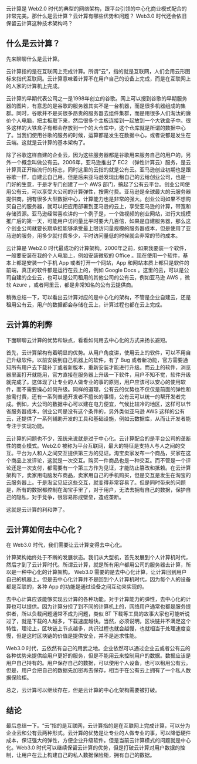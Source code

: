 云计算是 Web2.0 时代的典型的网络架构，跟平台引领的中心化商业模式配合的非常完美。那什么是云计算？云计算有哪些优势和问题？ Web3.0 时代还会依旧保留云计算这种技术架构吗？

## 什么是云计算？

先来聊聊什么是云计算。

云计算指的是在互联网上完成计算。所谓“云”，指的就是互联网，人们会用云形图标来指代互联网。云计算意味着计算不在用户自己的设备上完成，而是在互联网上的人家的计算机上完成。

云计算的早期代表公司之一是1998年创立的谷歌。网上可以搜到谷歌的早期服务器的图片，有意思的是谷歌的服务器其实不是一台机器，而是很多机器组成的集群。同时，谷歌并不是买很多昂贵的服务器去组件集群，而是用很多人们淘汰的廉价个人电脑，把主板取下来，然后很多个主板连接到一起放到一个大铁盒子中。很多这样的大铁盒子有都会存放到一个的大仓库中，这个仓库就是所谓的数据中心了。当我们使用谷歌的服务的时候，运算都是发生在数据中心，或者说都是发生在云端。这就是云计算的基本架构了。

除了谷歌这样自建的企业云，因为这些服务器都是谷歌用来服务自己的用户的，另外一个概念叫做公有云。2006年，亚马逊推出了 EC2 （弹性计算云）服务，是云计算真正开始流行的标志，同时这里的云指的就是公有云。亚马逊创业初期也是跟谷歌一样，自建云自己用。但是后来亚马逊发现出租自己的云给创业公司，也是一门好的生意，于是才专门创建了一个 AWS 部门，搞起了公有云平台。创业公司使用公有云，可以享受大公司的计算弹性，按需付费。亚马逊是全球最大的云服务器提供商，拥有很多大型数据中心，计算能力也是非常的强大。创业公司如果不想购买自己的服务器，就可以把应用部署到亚马逊的云上，享受亚马逊的计算，带宽和存储资源。亚马逊经常喜欢讲的一个例子是，一个做视频的创业网站，进行大规模推广后的第一天，可能用户访问量比平时要大几百倍，如果是自建服务器，那么这个创业公司就要长期承担能够承受最上限访问量规模的服务器成本，但是使用了亚马逊的服务，用多少就付费多少，平时访问量低的时候就会非常的节约成本。

云计算是 Web2.0 时代最成功的计算架构。2000年之前，如果我要装一个软件，一般要安装在我的个人电脑上，例如安装微软的 Office 。现在使用一个软件，基本上都是安装一个手机 App 或者打开一个网站，App 和网站本质上都只是软件的前端，真正的软件都是运行在云上的，例如 Google Docs 。这里的云，可以是公司自建的企业云，也可以是公司租用的其他公司的公有云，例如亚马逊 AWS ，微软 Azure ，或者阿里云，都是非常知名的公有云提供商。

稍微总结一下，可以看出云计算对应的是中心化的架构，不管是企业自建云，还是租用公有云，用户的数据都会存储在云上，计算过程也都在云上完成。

## 云计算的利弊

下面聊聊云计算的优势和缺点，看看如何用去中心化的方式来扬长避短。

首先，云计算架构有着明显的优势。从用户角度讲，使用云上的软件，可以不用自己升级软件。以前安装到自己机器上的软件，有了 Bug 或者新功能，官方需要通知所有用户去下载补丁或者新版本，重新安装才能进行升级。而云上的软件，浏览器里面打开就能用，官方直接在服务器上升级一下软件，用户不知不觉，软件升级就完成了。这体现了让专业的人做专业的事的原则，用户应该可以安心的使用软件，而不需要操心如何升级。同样的道理，公有云的优势也不仅仅是前面的弹性和按需付费，还有一系列普通开发者不擅长的事情，公有云可以统一的帮开发者完成。例如，大公司的数据中心可以建在电力便宜，气候比较冷的地区，这样可以节省服务器成本，创业公司是没有这个条件的，另外类似亚马逊 AWS 这样的公有云，还提供了一系列辅助开发的工具和基础设施，例如云数据库，从而让开发者能专注于实现功能。

云计算的问题也不少，笼统来说就是过于中心化。云计算配合的是平台公司的垄断性的商业模式。Web2.0 被称为平台互联网，最大的特征是支持人与人之间的交互。平台为人和人之间交互提供第三方的见证。淘宝卖家发布一个商品，买家在这个商品上发评论，这就是一次交互。购买一件商品也是一种交互。而不管是一个评论还是一次支付，都需要有一个第三方作为见证，才能防止篡改和抵赖。在云计算架构下，卖家用电脑发布商品，卖家用自己的手机购买，但是交互是发生在淘宝的云服务器上。于是淘宝见证这些交互，就变得非常容易了。但是同时带来的问题是，所有的数据都控制在淘宝手里了，对于用户，无法去拥有自己的数据，保护自己的隐私，对于竞争，很容易形成壁垒，造成垄断。

这就是云计算的利和弊了。

## 云计算如何去中心化？

在 Web3.0 时代，我们需要让云计算变得去中心化。

计算架构始终处于不断的发展状态。我们从大型机，首先发展到个人计算机时代，然后才到了云计算时代。所谓云计算，就是所有用户都用公司的服务器去计算，所以是一种中心化的计算架构。 Web3.0 需要的是去中心化计算，让计算回到用户自己的机器上。但是去中心化计算并不是回到个人计算机时代，因为每个人的设备都是互联的，各种 App 的功能是通过设备之间互动来实现的。

去中心计算应该能够实现云计算的各种功能。对于计算能力的弹性，去中心化的计算也可以提供。因为计算分担了到不同的计算机上的，网络用户通常也都是服务提供者，所以负载问题通常不成为问题，类似 BT 下载等工具的故事大家也可能听说过了，就是下载的人越多，下载速度越快。当然，必须说明，区块链并不满足这个特性，理论上，区块链上节点越多，共识过程也就会越慢，也就相当于处理速度变慢，但是这时区块链的价值是提供安全，并不是追求性能。

Web3.0 时代，云依然有自己的用武之地。企业依然可以通过企业云或者公有云的各种优势来提供给用户更好的服务，但是不能用云来控制用户的数据。数据应该是用户自己持有的。用户保存自己的数据，可以使用个人设备，也可以租用公有云。但是，用户会把自己的数据先加密再去保存，相当于在公有云上拥有了一个私人数据保险柜。

总之，云计算可以继续存在，但是云计算的中心化架构需要被打破。

## 结论

最后总结一下。“云”指的是互联网，云计算指的是在互联网上完成计算，可以分为企业云和公有云两种形式。云计算的优势是让专业的人做专业的事，可以降低硬件成本，保证强大的弹性，方便企业升级软件。但是当前云计算模式的问题就是中心化。Web3.0 时代可以继续保留云计算的优势，但是打破云计算对用户数据的控制，让用户在云上构建自己的私人数据保险柜，拥有自己的数据。
